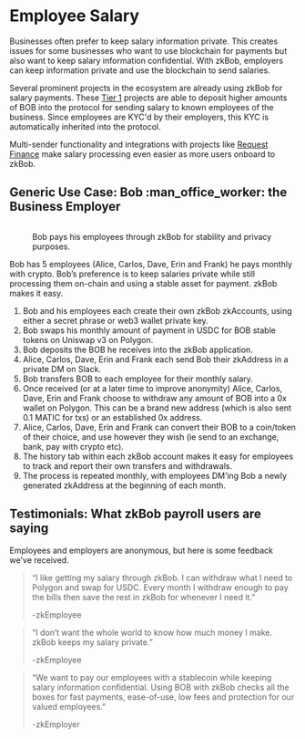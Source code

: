 # Employee Salary

Businesses often prefer to keep salary information private. This creates issues for some businesses who want to use blockchain for payments but also want to keep salary information confidential. With zkBob, employers can keep information private and use the blockchain to send salaries.&#x20;

Several prominent projects in the ecosystem are already using zkBob for salary payments. These [Tier 1](../../deposit-and-withdrawal-limits.md#tiered-limits) projects are able to deposit higher amounts of BOB into the protocol for sending salary to known employees of the business. Since employees are KYC'd by their employers, this KYC is automatically inherited into the protocol.

Multi-sender functionality and integrations with projects like [Request Finance](https://request.network/en/) make salary processing even easier as more users onboard to zkBob.

## Generic Use Case: Bob :man\_office\_worker: the Business Employer

<figure><img src="../../../.gitbook/assets/Bob_small_business.png" alt=""><figcaption><p>Bob pays his employees through zkBob for stability and privacy purposes.</p></figcaption></figure>

Bob has 5 employees (Alice, Carlos, Dave, Erin and Frank) he pays monthly with crypto. Bob’s preference is to keep salaries private while still processing them on-chain and using a stable asset for payment. zkBob makes it easy.

1. Bob and his employees each create their own zkBob zkAccounts, using either a secret phrase or web3 wallet private key.
2. Bob swaps his monthly amount of payment in USDC for BOB stable tokens on Uniswap v3 on Polygon.
3. Bob deposits the BOB he receives into the zkBob application.
4. Alice, Carlos, Dave, Erin and Frank each send Bob their zkAddress in a private DM on Slack.
5. Bob transfers BOB to each employee for their monthly salary.
6. Once received (or at a later time to improve anonymity) Alice, Carlos, Dave, Erin and Frank choose to withdraw any amount of BOB into a 0x wallet on Polygon. This can be a brand new address (which is also sent 0.1 MATIC for txs) or an established 0x address.
7. Alice, Carlos, Dave, Erin and Frank can convert their BOB to a coin/token of their choice, and use however they wish (ie send to an exchange, bank, pay with crypto etc). &#x20;
8. The history tab within each zkBob account makes it easy for employees to track and report their own transfers and withdrawals.
9. The process is repeated monthly, with employees DM’ing Bob a newly generated zkAddress at the beginning of each month.&#x20;

## Testimonials: What zkBob payroll users are saying

Employees and employers are anonymous, but here is some feedback we've received.

> “I like getting my salary through zkBob. I can withdraw what I need to Polygon and swap for USDC. Every month I withdraw enough to pay the bills then save the rest in zkBob for whenever I need it.”&#x20;
>
> \-zkEmployee&#x20;

> “I don’t want the whole world to know how much money I make. zkBob keeps my salary private.”&#x20;
>
> \-zkEmployee&#x20;

> “We want to pay our employees with a stablecoin while keeping salary information confidential. Using BOB with zkBob checks all the boxes for fast payments, ease-of-use, low fees and protection for our valued employees.”&#x20;
>
> \-zkEmployer
